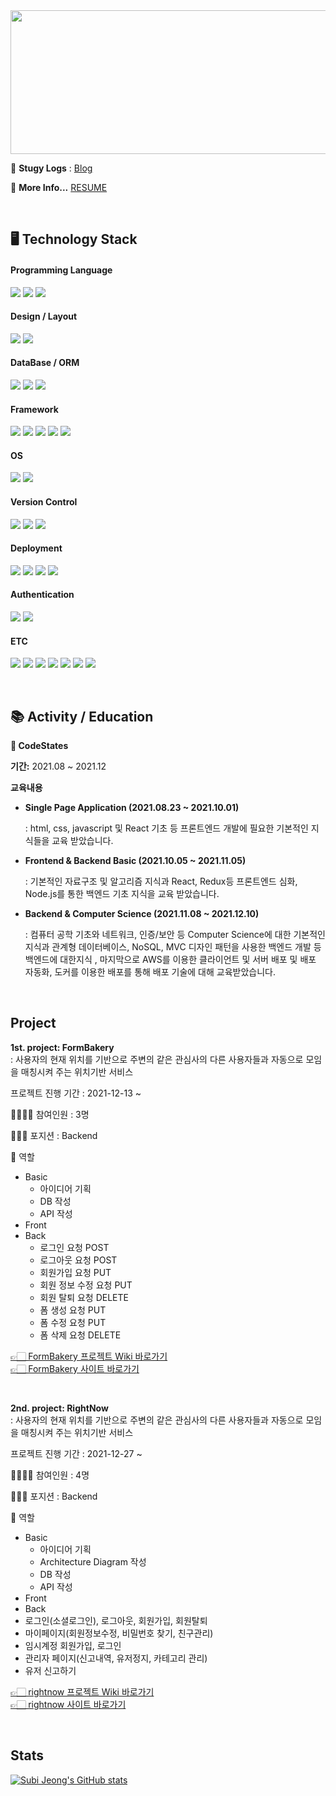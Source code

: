 
<img src="https://user-images.githubusercontent.com/86769182/151322798-a023c0e5-585f-42c2-a176-980ae36b04b0.jpeg" width="1000" height="230" />


📝 **Stugy Logs** : [Blog](https://www.notion.so/subilog/Programming-Study-Records-f67b9bd439a542239de151737cde29dd)

💬 **More Info...** [RESUME](https://www.notion.so/subilog/Resume-c7f17870df8745d68bc4be842dcf05f6)

<br>

## 🖥 Technology Stack

#### Programming Language
![](https://img.shields.io/badge/JavaScript-F7DF1E?style=for-the-badge&logo=javascript&logoColor=black)
![](https://img.shields.io/badge/Node.js-43853D?style=for-the-badge&logo=node.js&logoColor=white)
![](https://img.shields.io/badge/TypeScript-1572B6?style=for-the-badge&logo=typescript&logoColor=white)

#### Design / Layout
![](https://img.shields.io/badge/HTML-E34F26?style=for-the-badge&logo=html5&logoColor=white)
![](https://img.shields.io/badge/CSS-1572B6?style=for-the-badge&logo=css3&logoColor=white)

#### DataBase / ORM
![](https://img.shields.io/badge/MySQL-00000F?style=for-the-badge&logo=mysql&logoColor=white)
![](https://img.shields.io/badge/MongoDB-4EA94B?style=for-the-badge&logo=mongodb&logoColor=white)
![](https://img.shields.io/badge/Sequelize-52B0E7?style=for-the-badge&logo=sequelize&logoColor=white)

#### Framework
![](https://img.shields.io/badge/React-20232A?style=for-the-badge&logo=react&logoColor=61DAFB)
![](https://img.shields.io/badge/React_Axios-20232A?style=for-the-badge&logo=react&logoColor=61DAFB)
![](https://img.shields.io/badge/React_Hooks-20232A?style=for-the-badge&logo=react&logoColor=61DAFB)
![](https://img.shields.io/badge/Express.js-404D59?style=for-the-badge)
![](https://img.shields.io/badge/React_Router-CA4245?style=for-the-badge&logo=react-router&logoColor=white)

#### OS
![](https://img.shields.io/badge/iOS-000000?style=for-the-badge&logo=ios&logoColor=white)
![](https://img.shields.io/badge/Windows-0078D6?style=for-the-badge&logo=windows&logoColor=white)

#### Version Control
![](https://img.shields.io/badge/GitHub-100000?style=for-the-badge&logo=github&logoColor=white)
![](https://img.shields.io/badge/Git-F05032?style=for-the-badge&logo=git&logoColor=white)
![](https://img.shields.io/badge/GitBook-0078D6?style=for-the-badge&logo=gitbook&logoColor=white)

#### Deployment
![](https://img.shields.io/badge/EC2-232F3E?style=for-the-badge&logo=amazon-aws&logoColor=white)
![](https://img.shields.io/badge/RDS-232F3E?style=for-the-badge&logo=amazon-aws&logoColor=white)
![](https://img.shields.io/badge/S3-232F3E?style=for-the-badge&logo=amazon-aws&logoColor=white)
![](https://img.shields.io/badge/Docker-2496ED?style=for-the-badge&logo=docker&logoColor=white)

#### Authentication
![](https://img.shields.io/badge/Auth0-EB5424?style=for-the-badge&logo=auth0&logoColor=white)
![](https://img.shields.io/badge/JSON_Web_Tokens-000000?style=for-the-badge&logo=jsonwebtokens&logoColor=white)

#### ETC
![](https://img.shields.io/badge/Postman-FF6C37?style=for-the-badge&logo=postman&logoColor=white)
![](https://img.shields.io/badge/DBeaver-404D59?style=for-the-badge&logo=dbeaver&logoColor=white)
![](https://img.shields.io/badge/Discord-7289DA?style=for-the-badge&logo=discord&logoColor=white)
![](https://img.shields.io/badge/Visual_Studio_Code-007ACC?style=for-the-badge&logo=visualstudiocode&logoColor=white)
![](https://img.shields.io/badge/Notion-000000?style=for-the-badge&logo=notion&logoColor=white)
![](https://img.shields.io/badge/npm-CB3837?style=for-the-badge&logo=npm&logoColor=white)
![](https://img.shields.io/badge/nodemon-76D04B?style=for-the-badge&logo=nodemon&logoColor=white)

<br>

## 📚 Activity / Education

**🏫 CodeStates**

**기간:** 2021.08 ~ 2021.12

**교육내용**

- **Single Page Application (2021.08.23 ~ 2021.10.01)**

  : html, css, javascript 및 React 기초 등 프론트엔드 개발에 필요한 기본적인 지식들을 교육 받았습니다.

- **Frontend & Backend Basic (2021.10.05 ~ 2021.11.05)**

  : 기본적인 자료구조 및 알고리즘 지식과 React, Redux등 프론트엔드 심화, Node.js를 통한 백엔드 기초 지식을 교육 받았습니다.


- **Backend & Computer Science (2021.11.08 ~ 2021.12.10)**

  : 컴퓨터 공학 기초와 네트워크, 인증/보안 등 Computer Science에 대한 기본적인 지식과 관계형 데이터베이스, NoSQL, MVC 디자인 패턴을 사용한 백엔드 개발 등 백엔드에 대한지식 , 마지막으로 AWS를 이용한 클라이언트 및 서버 배포 및 배포 자동화, 도커를 이용한 배포를 통해 배포 기술에 대해 교육받았습니다.


<br>

## Project
**1st. project: FormBakery**  
: 사용자의 현재 위치를 기반으로 주변의 같은 관심사의 다른 사용자들과 자동으로 모임을 매칭시켜 주는 위치기반 서비스

프로젝트 진행 기간 : 2021-12-13 ~

👨‍👨‍👧‍👧 참여인원 : 3명

🧑🏻‍💻 포지션 : Backend

👔 역할

- Basic
  - 아이디어 기획
  - DB 작성
  - API 작성
- Front
- Back
  - 로그인 요청 POST
  - 로그아웃 요청 POST
  - 회원가입 요청 PUT
   - 회원 정보 수정 요청 PUT
  - 회원 탈퇴 요청 DELETE
  - 폼 생성 요청 PUT
  - 폼 수정 요청 PUT
  - 폼 삭제 요청 DELETE
  
[👉🏻 FormBakery 프로젝트 Wiki 바로가기](https://github.com/JeongSubi/FormBakery)  
[👉🏻 FormBakery 사이트 바로가기](https://form-bakery-qg8343iof-jangsebari.vercel.app/)

<br>

**2nd. project: RightNow**  
: 사용자의 현재 위치를 기반으로 주변의 같은 관심사의 다른 사용자들과 자동으로 모임을 매칭시켜 주는 위치기반 서비스

프로젝트 진행 기간 : 2021-12-27 ~

👨‍👨‍👧‍👧 참여인원 : 4명

🧑🏻‍💻 포지션 : Backend

👔 역할

- Basic
  - 아이디어 기획
  - Architecture Diagram 작성
  - DB 작성
  - API 작성
- Front
- Back
- 로그인(소셜로그인), 로그아웃, 회원가입, 회원탈퇴
- 마이페이지(회원정보수정, 비밀번호 찾기, 친구관리)
- 임시계정 회원가입, 로그인
- 관리자 페이지(신고내역, 유저정지, 카테고리 관리)
- 유저 신고하기

[👉🏻 rightnow 프로젝트 Wiki 바로가기](https://github.com/codestates/rightnow/wiki)  
[👉🏻 rightnow 사이트 바로가기](https://right-now.link)

<br>

## Stats
[![Subi Jeong's GitHub stats](https://github-readme-stats.vercel.app/api?username=JeongSubi&theme=radical)](https://github.com/anuraghazra/github-readme-stats)

